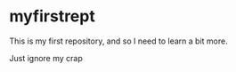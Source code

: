 # myfirstrept

This is my first repository, and so I need to learn a bit more.

Just ignore my crap
